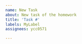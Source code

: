```yaml
---
name: New Task
about: New task of the homework
title: 'Task #'
labels: MyLabel
assignees: ycc0571

---
```




